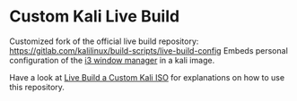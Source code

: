 # Custom Kali Live Build

Customized fork of the official live build repository: https://gitlab.com/kalilinux/build-scripts/live-build-config
Embeds personal configuration of the [i3 window manager](https://github.com/Airblader/i3) in a kali image.

Have a look at [Live Build a Custom Kali ISO](https://www.kali.org/docs/development/live-build-a-custom-kali-iso/) for explanations on how to use this repository.
